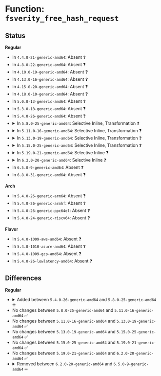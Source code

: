 # Function: <code>fsverity_free_hash_request</code>

## Status
<b>Regular</b>
<ul>
<li>
In <code>4.4.0-21-generic-amd64</code>: Absent ❓
</li>
<li>
In <code>4.8.0-22-generic-amd64</code>: Absent ❓
</li>
<li>
In <code>4.10.0-19-generic-amd64</code>: Absent ❓
</li>
<li>
In <code>4.13.0-16-generic-amd64</code>: Absent ❓
</li>
<li>
In <code>4.15.0-20-generic-amd64</code>: Absent ❓
</li>
<li>
In <code>4.18.0-10-generic-amd64</code>: Absent ❓
</li>
<li>
In <code>5.0.0-13-generic-amd64</code>: Absent ❓
</li>
<li>
In <code>5.3.0-18-generic-amd64</code>: Absent ❓
</li>
<li>
In <code>5.4.0-26-generic-amd64</code>: Absent ❓
</li>
<li>
<details>
<summary>In <code>5.8.0-25-generic-amd64</code>: Selective Inline, Transformation ❓</summary>

```c
void fsverity_free_hash_request(struct fsverity_hash_alg * alg, struct ahash_request * req)
```

```json
{
  "name": "fsverity_free_hash_request",
  "collision_type": "Unique Global",
  "inline_type": "Selective",
  "funcs": [
    {
      "addr": 18446744071582609329,
      "name": "fsverity_free_hash_request",
      "external": true,
      "loc": "fs/verity/hash_algs.c:138",
      "file": "fs/verity/hash_algs.c",
      "inline": "not declared, inlined",
      "caller_inline": [
        "fs/verity/hash_algs.c:fsverity_hash_buffer",
        "fs/verity/hash_algs.c:fsverity_prepare_hash_state"
      ],
      "caller_func": [
        "fs/verity/enable.c:build_merkle_tree",
        "fs/verity/hash_algs.c:fsverity_hash_buffer",
        "fs/verity/hash_algs.c:fsverity_prepare_hash_state",
        "fs/verity/verify.c:fsverity_verify_bio",
        "fs/verity/verify.c:fsverity_verify_page"
      ]
    }
  ],
  "symbols": [
    {
      "addr": 18446744071582607504,
      "name": "fsverity_free_hash_request.part.0",
      "section": ".text",
      "bind": "STB_LOCAL",
      "size": 52
    },
    {
      "addr": 18446744071582607904,
      "name": "fsverity_free_hash_request",
      "section": ".text",
      "bind": "STB_GLOBAL",
      "size": 22
    }
  ]
}
```
</details>
</li>
<li>
<details>
<summary>In <code>5.11.0-16-generic-amd64</code>: Selective Inline, Transformation ❓</summary>

```c
void fsverity_free_hash_request(struct fsverity_hash_alg * alg, struct ahash_request * req)
```

```json
{
  "name": "fsverity_free_hash_request",
  "collision_type": "Unique Global",
  "inline_type": "Selective",
  "funcs": [
    {
      "addr": 18446744071582682081,
      "name": "fsverity_free_hash_request",
      "external": true,
      "loc": "fs/verity/hash_algs.c:138",
      "file": "fs/verity/hash_algs.c",
      "inline": "not declared, inlined",
      "caller_inline": [
        "fs/verity/hash_algs.c:fsverity_hash_buffer",
        "fs/verity/hash_algs.c:fsverity_prepare_hash_state"
      ],
      "caller_func": [
        "fs/verity/enable.c:build_merkle_tree",
        "fs/verity/hash_algs.c:fsverity_hash_buffer",
        "fs/verity/hash_algs.c:fsverity_prepare_hash_state",
        "fs/verity/verify.c:fsverity_verify_bio",
        "fs/verity/verify.c:fsverity_verify_page"
      ]
    }
  ],
  "symbols": [
    {
      "addr": 18446744071582680256,
      "name": "fsverity_free_hash_request.part.0",
      "section": ".text",
      "bind": "STB_LOCAL",
      "size": 52
    },
    {
      "addr": 18446744071582680656,
      "name": "fsverity_free_hash_request",
      "section": ".text",
      "bind": "STB_GLOBAL",
      "size": 22
    }
  ]
}
```
</details>
</li>
<li>
<details>
<summary>In <code>5.13.0-19-generic-amd64</code>: Selective Inline, Transformation ❓</summary>

```c
void fsverity_free_hash_request(struct fsverity_hash_alg * alg, struct ahash_request * req)
```

```json
{
  "name": "fsverity_free_hash_request",
  "collision_type": "Unique Global",
  "inline_type": "Selective",
  "funcs": [
    {
      "addr": 18446744071582710864,
      "name": "fsverity_free_hash_request",
      "external": true,
      "loc": "fs/verity/hash_algs.c:138",
      "file": "fs/verity/hash_algs.c",
      "inline": "not declared, inlined",
      "caller_inline": [
        "fs/verity/hash_algs.c:fsverity_hash_buffer",
        "fs/verity/hash_algs.c:fsverity_prepare_hash_state"
      ],
      "caller_func": [
        "fs/verity/enable.c:build_merkle_tree",
        "fs/verity/hash_algs.c:fsverity_hash_buffer",
        "fs/verity/hash_algs.c:fsverity_prepare_hash_state",
        "fs/verity/verify.c:fsverity_verify_bio",
        "fs/verity/verify.c:fsverity_verify_page"
      ]
    }
  ],
  "symbols": [
    {
      "addr": 18446744071582709008,
      "name": "fsverity_free_hash_request.part.0",
      "section": ".text",
      "bind": "STB_LOCAL",
      "size": 52
    },
    {
      "addr": 18446744071582709408,
      "name": "fsverity_free_hash_request",
      "section": ".text",
      "bind": "STB_GLOBAL",
      "size": 58
    }
  ]
}
```
</details>
</li>
<li>
<details>
<summary>In <code>5.15.0-25-generic-amd64</code>: Selective Inline, Transformation ❓</summary>

```c
void fsverity_free_hash_request(struct fsverity_hash_alg * alg, struct ahash_request * req)
```

```json
{
  "name": "fsverity_free_hash_request",
  "collision_type": "Unique Global",
  "inline_type": "Selective",
  "funcs": [
    {
      "addr": 18446744071583037504,
      "name": "fsverity_free_hash_request",
      "external": true,
      "loc": "fs/verity/hash_algs.c:138",
      "file": "fs/verity/hash_algs.c",
      "inline": "not declared, inlined",
      "caller_inline": [
        "fs/verity/hash_algs.c:fsverity_hash_buffer",
        "fs/verity/hash_algs.c:fsverity_prepare_hash_state"
      ],
      "caller_func": [
        "fs/verity/enable.c:build_merkle_tree",
        "fs/verity/hash_algs.c:fsverity_hash_buffer",
        "fs/verity/hash_algs.c:fsverity_prepare_hash_state",
        "fs/verity/verify.c:fsverity_verify_bio",
        "fs/verity/verify.c:fsverity_verify_page"
      ]
    }
  ],
  "symbols": [
    {
      "addr": 18446744071583035584,
      "name": "fsverity_free_hash_request.part.0",
      "section": ".text",
      "bind": "STB_LOCAL",
      "size": 52
    },
    {
      "addr": 18446744071583036048,
      "name": "fsverity_free_hash_request",
      "section": ".text",
      "bind": "STB_GLOBAL",
      "size": 58
    }
  ]
}
```
</details>
</li>
<li>
<details>
<summary>In <code>5.19.0-21-generic-amd64</code>: Selective Inline ❓</summary>

```c
void fsverity_free_hash_request(struct fsverity_hash_alg * alg, struct ahash_request * req)
```

```json
{
  "name": "fsverity_free_hash_request",
  "collision_type": "Unique Global",
  "inline_type": "Selective",
  "funcs": [
    {
      "addr": 18446744071583511741,
      "name": "fsverity_free_hash_request",
      "external": true,
      "loc": "fs/verity/hash_algs.c:138",
      "file": "fs/verity/hash_algs.c",
      "inline": "not declared, inlined",
      "caller_inline": [
        "fs/verity/hash_algs.c:fsverity_hash_buffer",
        "fs/verity/hash_algs.c:fsverity_hash_buffer",
        "fs/verity/hash_algs.c:fsverity_prepare_hash_state",
        "fs/verity/hash_algs.c:fsverity_prepare_hash_state"
      ],
      "caller_func": [
        "fs/verity/enable.c:build_merkle_tree",
        "fs/verity/verify.c:fsverity_verify_bio",
        "fs/verity/verify.c:fsverity_verify_page"
      ]
    }
  ],
  "symbols": [
    {
      "addr": 18446744071583510032,
      "name": "fsverity_free_hash_request",
      "section": ".text",
      "bind": "STB_GLOBAL",
      "size": 82
    }
  ]
}
```
</details>
</li>
<li>
<details>
<summary>In <code>6.2.0-20-generic-amd64</code>: Selective Inline ❓</summary>

```c
void fsverity_free_hash_request(struct fsverity_hash_alg * alg, struct ahash_request * req)
```

```json
{
  "name": "fsverity_free_hash_request",
  "collision_type": "Unique Global",
  "inline_type": "Selective",
  "funcs": [
    {
      "addr": 18446744071584109389,
      "name": "fsverity_free_hash_request",
      "external": true,
      "loc": "fs/verity/hash_algs.c:140",
      "file": "fs/verity/hash_algs.c",
      "inline": "not declared, inlined",
      "caller_inline": [
        "fs/verity/hash_algs.c:fsverity_hash_buffer",
        "fs/verity/hash_algs.c:fsverity_hash_buffer",
        "fs/verity/hash_algs.c:fsverity_prepare_hash_state",
        "fs/verity/hash_algs.c:fsverity_prepare_hash_state"
      ],
      "caller_func": [
        "fs/verity/enable.c:build_merkle_tree",
        "fs/verity/verify.c:fsverity_verify_bio",
        "fs/verity/verify.c:fsverity_verify_page"
      ]
    }
  ],
  "symbols": [
    {
      "addr": 18446744071584107584,
      "name": "fsverity_free_hash_request",
      "section": ".text",
      "bind": "STB_GLOBAL",
      "size": 82
    }
  ]
}
```
</details>
</li>
<li>
In <code>6.5.0-9-generic-amd64</code>: Absent ❓
</li>
<li>
In <code>6.8.0-31-generic-amd64</code>: Absent ❓
</li>
</ul>
<b>Arch</b>
<ul>
<li>
In <code>5.4.0-26-generic-arm64</code>: Absent ❓
</li>
<li>
In <code>5.4.0-26-generic-armhf</code>: Absent ❓
</li>
<li>
In <code>5.4.0-26-generic-ppc64el</code>: Absent ❓
</li>
<li>
In <code>5.4.0-24-generic-riscv64</code>: Absent ❓
</li>
</ul>
<b>Flavor</b>
<ul>
<li>
In <code>5.4.0-1009-aws-amd64</code>: Absent ❓
</li>
<li>
In <code>5.4.0-1010-azure-amd64</code>: Absent ❓
</li>
<li>
In <code>5.4.0-1009-gcp-amd64</code>: Absent ❓
</li>
<li>
In <code>5.4.0-26-lowlatency-amd64</code>: Absent ❓
</li>
</ul>

## Differences
<b>Regular</b>
<ul>
<li>
<details>
<summary>Added between <code>5.4.0-26-generic-amd64</code> and <code>5.8.0-25-generic-amd64</code> ➕</summary>

```c
void fsverity_free_hash_request(struct fsverity_hash_alg * alg, struct ahash_request * req)
```
</details>
</li>
<li>
No changes between <code>5.8.0-25-generic-amd64</code> and <code>5.11.0-16-generic-amd64</code> ✅
</li>
<li>
No changes between <code>5.11.0-16-generic-amd64</code> and <code>5.13.0-19-generic-amd64</code> ✅
</li>
<li>
No changes between <code>5.13.0-19-generic-amd64</code> and <code>5.15.0-25-generic-amd64</code> ✅
</li>
<li>
No changes between <code>5.15.0-25-generic-amd64</code> and <code>5.19.0-21-generic-amd64</code> ✅
</li>
<li>
No changes between <code>5.19.0-21-generic-amd64</code> and <code>6.2.0-20-generic-amd64</code> ✅
</li>
<li>
<details>
<summary>Removed between <code>6.2.0-20-generic-amd64</code> and <code>6.5.0-9-generic-amd64</code> ➖</summary>

```c
void fsverity_free_hash_request(struct fsverity_hash_alg * alg, struct ahash_request * req)
```
</details>
</li>
</ul>

